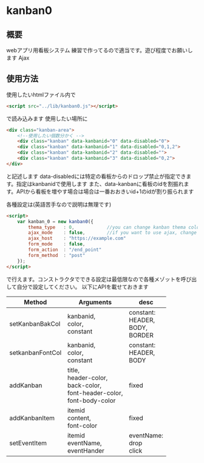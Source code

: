 # kanban0
## 概要
webアプリ用看板システム
練習で作ってるので適当です。遊び程度でお願いします
Ajax

## 使用方法
使用したいhtmlファイル内で
```html
<script src="../lib/kanban0.js"></script>
```
で読み込みます
使用したい場所に
```html
<div class="kanban-area">
    <!--使用したい個数分かく -->
    <div class="kanban" data-kanbanid="0" data-disabled="0">
    <div class="kanban" data-kanbanid="1" data-disabled="0,1,2">
    <div class="kanban" data-kanbanid="2" data-disabled="">
    <div class="kanban" data-kanbanid="3" data-disabled="0,2">
</div>
```
    
と記述します
data-disabledには特定の看板からのドロップ禁止が指定できます。指定はkanbanidで使用します
また、data-kanbanに看板のidを割振れます。APIから看板を増やす場合は場合は一番おおきいid+1のidが割り振られます

各種設定は(英語苦手なので説明は無理です)

```html
<script>
    var kanban_0 = new kanban0({
        thema_type   : 0,            //you can change kanban thema color . thema_type : 0: nomal-thema-color, 1: for deuteranopia-color, 2:dark-thema-color -1: custom-thema-color (you need set thema-color by API).if you want to choose another thema-color ,you can use kanban API.
        ajax_mode    : false,        //if you want to use ajax, change ajax_mode: true
        ajax_host    : "https://example.com"
        form_mode    : false,
        form_action  : "/end_point"
        form_method  : "post"
    });
</script>
```

で行えます。コンストラクタでできる設定は最低限なので各種メゾットを呼び出して自分で設定してください。
以下にAPIを載せておきます


| Method           | Arguments                                                                           | desc                                    |
|------------------|-------------------------------------------------------------------------------------|-----------------------------------------|
| setKanbanBakCol  | kanbanid,<br> color,<br> constant                                                   | constant:<br>HEADER,<br>BODY,<br>BORDER |
| setkanbanFontCol | kanbanid,<br> color,<br> constant                                                   | constant:<br>HEADER,<br>BODY            |
| addKanban        | title, <br>header-color,<br> back-color, <br>font-header-color, <br>font-body-color | fixed                                   |
| addKanbanItem    | itemid<br>content, <br>font-color                                                   | fixed                                   |
| setEventItem     | itemid<br>eventName,<br> eventHander                                                | eventName:<br>drop <br>click            |

    
